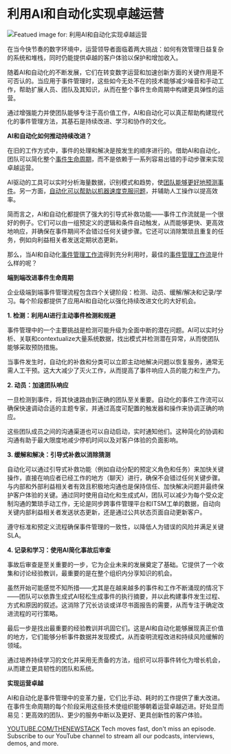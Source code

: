 # 利用AI和自动化实现卓越运营

![Featued image for: 利用AI和自动化实现卓越运营](https://cdn.thenewstack.io/media/2024/11/360931c5-incident-1024x576.jpg)

在当今快节奏的数字环境中，运营领导者面临着两大挑战：如何有效管理日益复杂的系统和堆栈，同时仍能提供卓越的客户体验以保护和增加收入。

随着AI和自动化的不断发展，它们在转变数字运营和加速创新方面的关键作用是不可否认的。当应用于事件管理时，这些如今无处不在的技术能够减少噪音和手动工作，帮助扩展人员、团队及其知识，从而在整个事件生命周期中构建更具弹性的运营。

通过增强能力并使团队能够专注于高价值工作，AI和自动化可以真正帮助构建现代化的事件管理方法，其基石是持续改进、学习和协作的文化。

**AI和自动化如何推动持续改进？**

在旧的工作方式中，事件的处理和解决是按发生的顺序进行的。借助AI和自动化，团队可以简化整个[事件生命周期](https://thenewstack.io/best-practices-for-mastering-the-incident-life-cycle/)，而不是依赖于一系列容易出错的手动步骤来实现卓越运营。

AI驱动的工具可以实时分析海量数据，识别模式和趋势，使[团队能够更好地预测事件](https://thenewstack.io/what-can-incident-teams-learn-from-crisis-management/)。另一方面，[自动化可以帮助以机器速度克服问题](https://thenewstack.io/from-ticket-speed-to-machine-speed-why-automation-is-key/)，并辅助人工操作以提高效率。

简而言之，AI和自动化都提供了强大的引导式补救功能——事件工作流就是一个很好的例子。它们可以由一组预定义的逻辑和条件自动触发，从而能够更快、更高效地响应，并确保在事件期间不会错过任何关键步骤。它还可以消除繁琐且重复的任务，例如向利益相关者发送定期状态更新。

那么，当AI和自动化[事件管理工作流](https://thenewstack.io/chaos-to-control-3-steps-for-automating-incident-management/)得到充分利用时，最佳的[事件管理工作流](https://thenewstack.io/chaos-to-control-3-steps-for-automating-incident-management/)是什么样的呢？

**端到端改进事件生命周期**

企业级端到端事件管理流程包含四个关键阶段：检测、动员、缓解/解决和记录/学习。每个阶段都提供了应用AI和自动化以强化持续改进文化的大好机会。

**1. 检测：利用AI进行主动事件检测和规避**

事件管理中的一个主要挑战是检测可能升级为全面中断的潜在问题。AI可以实时分析、关联和contextualize大量系统数据，找出模式并检测潜在异常，从而使团队能够采取预防措施。

当事件发生时，自动化的补救和分类可以立即主动地解决问题以恢复服务，通常无需人工干预。这大大减少了灭火工作，从而提高了事件响应人员的能力和生产力。

**2. 动员：加速团队响应**

一旦检测到事件，将其快速路由到正确的团队至关重要。自动化的事件工作流可以确保快速调动合适的主题专家，并通过高度可配置的触发器和操作来协调正确的响应。

这些团队成员之间的沟通渠道也可以自动启动，实时通知他们。这种简化的协调和沟通有助于最大限度地减少停机时间以及对客户体验的负面影响。

**3. 缓解和解决：引导式补救以消除猜测**

自动化可以通过引导式补救功能（例如自动分配的预定义角色和任务）来加快关键操作，直接在响应者已经工作的地方（聊天）进行，确保不会错过任何关键步骤。
与内部和外部利益相关者有效且积极地沟通也是保持信任、加快解决问题并最终保护客户体验的关键。通过同时使用自动化和生成式AI，团队可以减少为每个受众定制沟通的繁琐手动工作，无论是同步跨事件管理平台和ITSM工单的数据，自动向关键内部利益相关者发送状态更新，还是通过公共状态页面自动更新客户。

遵守标准和预定义流程确保事件管理的一致性，以降低人为错误的风险并满足关键SLA。

**4. 记录和学习：使用AI简化事故后审查**

事故后审查是至关重要的一步，它为企业未来的发展奠定了基础。它提供了一个收集和讨论经验教训，最重要的是在整个组织内分享知识的机会。

虽然开始可能感觉不知所措——尤其是在越来越多的事件和工作不断涌现的情况下——团队可以依靠生成式AI轻松生成事件的执行摘要，并以此构建事件发生过程、方式和原因的叙述。这消除了冗长访谈或详尽书面报告的需要，从而专注于确定改进流程的可行策略。

最后一步是找出最重要的经验教训并巩固它们。这是AI和自动化能够展现真正价值的地方，它们能够分析事件数据并发现模式，从而查明流程改进和持续风险缓解的领域。

通过培养持续学习的文化并采用无责备的方法，组织可以将事件转化为增长机会，从而建立更具韧性的团队和系统。

**实现运营卓越**

AI和自动化是事件管理中的变革力量，它们比手动、耗时的工作提供了重大改进。在事件生命周期的每个阶段采用这些技术使组织能够朝着运营卓越迈进。好处显而易见：更高效的团队、更少的服务中断以及更好、更具创新性的客户体验。

[YOUTUBE.COM/THENEWSTACK](https://youtube.com/thenewstack?sub_confirmation=1)
Tech moves fast, don't miss an episode. Subscribe to our YouTube channel to stream all our podcasts, interviews, demos, and more.